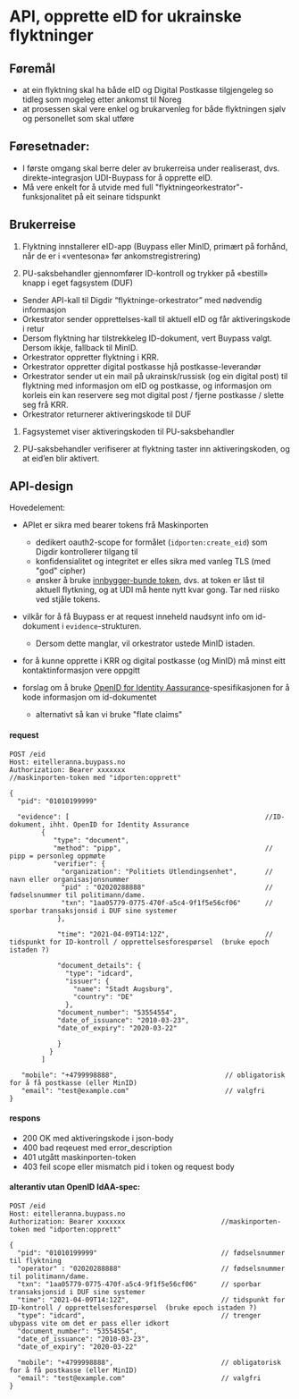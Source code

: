 # API, opprette eID for ukrainske flyktninger

## Føremål
- at ein flyktning skal ha både eID og Digital Postkasse tilgjengeleg so tidleg som mogeleg etter ankomst til Noreg
- at prosessen skal vere enkel og brukarvenleg for både flyktningen sjølv og personellet som skal utføre

## Føresetnader:
- I første omgang skal berre deler av brukerreisa under realiserast, dvs. direkte-integrasjon UDI-Buypass for å opprette eID.
- Må vere enkelt for å utvide med full "flyktningeorkestrator"-funksjonalitet på eit seinare tidspunkt


## Brukerreise

1. Flyktning innstallerer eID-app (Buypass eller MinID, primært  på forhånd, når de er i «ventesona» før ankomstregistrering)

1. PU-saksbehandler gjennomfører ID-kontroll og trykker på «bestill» knapp i eget fagsystem (DUF)
  - Sender API-kall til Digdir “flyktninge-orkestrator” med nødvendig informasjon
  - Orkestrator sender opprettelses-kall til aktuell eID og får aktiveringskode i retur
  - Dersom flyktning har tilstrekkeleg ID-dokument, vert Buypass valgt. Dersom ikkje, fallback til MinID.
  - Orkestrator oppretter flyktning i KRR.
  - Orkestrator oppretter digital postkasse hjå postkasse-leverandør
  - Orkestrator sender ut ein mail på ukrainsk/russisk (og ein digital post) til flyktning med informasjon om eID og postkasse, og informasjon om korleis ein kan reservere seg mot digital post / fjerne postkasse / slette seg frå KRR.
  - Orkestrator returnerer aktiveringskode til DUF

1. Fagsystemet viser aktiveringskoden til PU-saksbehandler

1. PU-saksbehandler verifiserer at flyktning taster inn aktiveringskoden, og at eid’en blir aktivert.




## API-design

Hovedelement:
- APIet er sikra med bearer tokens frå Maskinporten
  - dedikert oauth2-scope for formålet (`idporten:create_eid`) som Digdir kontrollerer tilgang til
  - konfidensialitet og integritet er elles sikra med vanleg TLS (med "god" cipher)
  - ønsker å bruke [innbygger-bunde token](https://docs.digdir.no/docs/Maskinporten/maskinporten_func_pid_restricted_tokens), dvs. at token er låst til aktuell flytkning, og at UDI må hente nytt kvar gong.  Tar ned riisko ved stjåle tokens.

- vilkår for å få Buypass er at request inneheld naudsynt info om id-dokument i `evidence`-strukturen.    
    - Dersom dette manglar, vil orkestrator ustede MinID istaden.

- for å kunne opprette i KRR og digital postkasse (og MinID) må minst eitt kontaktinformasjon vere oppgitt

- forslag om å bruke [OpenID for Identity Aassurance](https://openid.net/specs/openid-connect-4-identity-assurance-1_0.html)-spesifikasjonen for å kode informasjon om id-dokumentet
  - alternativt så kan vi bruke "flate claims"


#### request

```
POST /eid
Host: eitelleranna.buypass.no
Authorization: Bearer xxxxxxx                                   //maskinporten-token med "idporten:opprett"

{
  "pid": "01010199999"

  "evidence": [                                                 //ID-dokument, ihht. OpenID for Identity Assurance
        {
           "type": "document",
           "method": "pipp",                                    // pipp = personleg oppmøte
           "verifier": {
             "organization": "Politiets Utlendingsenhet",       // navn eller organisasjonsnummer
             "pid" : "02020288888"                              // fødselsnummer til politimann/dame.
             "txn": "1aa05779-0775-470f-a5c4-9f1f5e56cf06"      // sporbar transaksjonsid i DUF sine systemer
            },

            "time": "2021-04-09T14:12Z",                        // tidspunkt for ID-kontroll / opprettelsesforespørsel  (bruke epoch istaden ?)

            "document_details": {
              "type": "idcard",
              "issuer": {
                "name": "Stadt Augsburg",
                "country": "DE"
              },
            "document_number": "53554554",
            "date_of_issuance": "2010-03-23",
            "date_of_expiry": "2020-03-22"

            }
          }
        ]

   "mobile": "+4799998888",                           // obligatorisk for å få postkasse (eller MinID)
   "email": "test@example.com"                        // valgfri
}
```


#### respons

* 200 OK  med aktiveringskode i json-body
* 400 bad reqeuest med error_description
* 401 utgått maskinporten-token
* 403 feil scope eller mismatch pid i token og request body


#### alterantiv utan OpenID IdAA-spec:


```
POST /eid
Host: eitelleranna.buypass.no
Authorization: Bearer xxxxxxx                        //maskinporten-token med "idporten:opprett"

{
  "pid": "01010199999"                               // fødselsnummer til flyktning
  "operator" : "02020288888"                         // fødselsnummer til politimann/dame.
  "txn": "1aa05779-0775-470f-a5c4-9f1f5e56cf06"      // sporbar transaksjonsid i DUF sine systemer
  "time": "2021-04-09T14:12Z",                       // tidspunkt for ID-kontroll / opprettelsesforespørsel  (bruke epoch istaden ?)
  "type": "idcard",                                  // trenger ubypass vite om det er pass eller idkort
  "document_number": "53554554",
  "date_of_issuance": "2010-03-23",
  "date_of_expiry": "2020-03-22"

  "mobile": "+4799998888",                           // obligatorisk for å få postkasse (eller MinID)
  "email": "test@example.com"                        // valgfri
}
